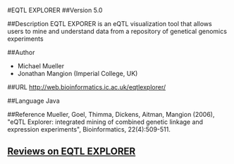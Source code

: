 #EQTL EXPLORER
##Version
5.0

##Description
EQTL EXPORER is an eQTL visualization tool that allows users to mine and understand data from a repository of genetical genomics experiments

##Author
* Michael Mueller
* Jonathan Mangion (Imperial College, UK)

##URL
http://web.bioinformatics.ic.ac.uk/eqtlexplorer/

##Language
Java

##Reference
Mueller, Goel, Thimma, Dickens, Aitman, Mangion (2006), "eQTL Explorer: integrated mining of combined genetic linkage and expression experiments", Bioinformatics, 22(4):509-511.


## [Reviews on EQTL EXPLORER](https://github.com/gaow/genetic-analysis-software/issues/111)